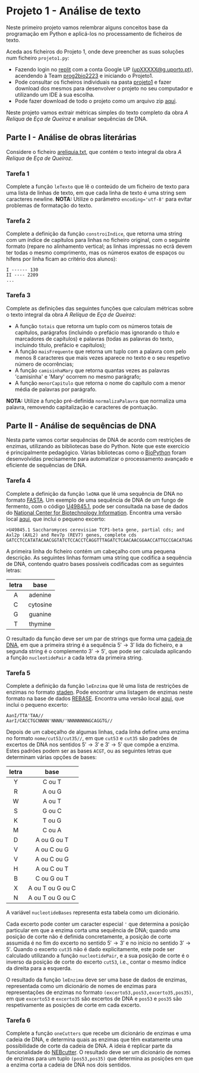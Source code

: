 # Projeto 1 - Análise de texto

Neste primeiro projeto vamos relembrar alguns conceitos base da programação em Python e aplicá-los no processamento de ficheiros de texto.

Aceda aos ficheiros do Projeto 1, onde deve preencher as suas soluções num ficheiro `projeto1.py`:

- Fazendo login no [replit](https://replit.com/) com a conta Google UP (upXXXXX@g.uporto.pt), acendendo à Team [prog2bio2223](https://replit.com/team/prog2bio2223) e iniciando o Projeto1.
- Pode consultar os ficheiros individuais na pasta [projeto1](../scripts/projeto1) e fazer download dos mesmos para desenvolver o projeto no seu computador e utilizando um IDE à sua escolha.
- Pode fazer download de todo o projeto como um arquivo zip [aqui](https://minhaskamal.github.io/DownGit/#/home?url=https://github.com/hpacheco/progii/tree/master/scripts/projeto1).

Neste projeto vamos extrair métricas simples do texto completo da obra *A Relíqua* de *Eça de Queiroz* e analisar sequências de DNA.

## Parte I - Análise de obras literárias

Considere o ficheiro [areliquia.txt](../scripts/projeto1/dados/areliquia.txt), que contém o texto integral da obra *A Relíqua* de *Eça de Queiroz*.

### Tarefa 1

Complete a função `leTexto` que lê o conteúdo de um ficheiro de texto para uma lista de linhas de texto, em que cada linha de texto é uma string sem caracteres newline. **NOTA:** Utilize o parâmetro `encoding='utf-8'` para evitar problemas de formatação do texto. 

### Tarefa 2

Complete a definição da função `constroiIndice`, que retorna uma string com um índice de capítulos para linhas no ficheiro original, com o seguinte formato (repare no alinhamento vertical; as linhas impressas no ecrã devem ter todas o mesmo comprimento, mas os números exatos de espaços ou hífens por linha ficam ao critério dos alunos):

```
I ------ 130
II ---- 2209
...
```

### Tarefa 3

Complete as definições das seguintes funções que calculam métricas sobre o texto integral da obra *A Relíqua* de *Eça de Queiroz*:

- A função `totais` que retorna um tuplo com os números totais de capítulos, parágrafos (incluindo o prefácio mas ignorando o título e marcadores de capítulos) e palavras (todas as palavras do texto, incluindo título, prefácio e capítulos);
- A função `maisFrequente` que retorna um tuplo com a palavra com pelo menos 8 caracteres que mais vezes aparece no texto e o seu respetivo número de ocorrências;
- A função `camisinhaMary` que retorna quantas vezes as palavras 'camisinha' e 'Mary' ocorrem no mesmo parágrafo;
- A função `menorCapitulo` que retorna o nome do capítulo com a menor média de palavras por parágrafo.

**NOTA:** Utilize a função pré-definida `normalizaPalavra` que normaliza uma palavra, removendo capitalização e caracteres de pontuação. 

## Parte II - Análise de sequências de DNA

Nesta parte vamos cortar sequências de DNA de acordo com restrições de enzimas, utilizando as bibliotecas base do Python.
Note que este exercício é principalmente pedagógico. Várias bibliotecas como o [BioPython](https://biopython.org/) foram desenvolvidas precisamente para automatizar o processamento avançado e eficiente de sequências de DNA.

### Tarefa 4

Complete a definição da função `leDNA` que lê uma sequência de DNA no formato [FASTA](https://blast.ncbi.nlm.nih.gov/Blast.cgi?CMD=Web&PAGE_TYPE=BlastDocs&DOC_TYPE=BlastHelp).
Um exemplo de uma sequência de DNA de um fungo de fermento, com o código [U49845.1](https://www.ncbi.nlm.nih.gov/nuccore/U49845.1?report=fasta&log$=seqview), pode ser consultada na base de dados do [National Center for Biotechnology Information](https://www.ncbi.nlm.nih.gov/). Encontra uma versão local [aqui](../scripts/projeto1/dados/U49845.1.fasta), que inclui o pequeno excerto:

```
>U49845.1 Saccharomyces cerevisiae TCP1-beta gene, partial cds; and Axl2p (AXL2) and Rev7p (REV7) genes, complete cds
GATCCTCCATATACAACGGTATCTCCACCTCAGGTTTAGATCTCAACAACGGAACCATTGCCGACATGAG
```

A primeira linha do ficheiro contém um cabeçalho com uma pequena descrição.
As seguintes linhas formam uma string que codifica a sequência de DNA, contendo quatro bases possíveis codificadas com as seguintes letras:

| letra |   base   | 
|:-----:|:--------:|
| A     | adenine  |
| C     | cytosine |
| G     | guanine  |
| T     | thymine  |

O resultado da função deve ser um par de strings que forma uma [cadeia de DNA](https://www.genome.gov/genetics-glossary/Base-Pair), em que a primeira string é a sequência $5' \rightarrow 3'$ lida do ficheiro, e a segunda string é o complemento $3' \rightarrow 5'$, que pode ser calculada aplicando a função `nucleotidePair` a cada letra da primeira string.

### Tarefa 5

Complete a definição da função `leEnzima` que lê uma lista de restrições de enzimas no formato [staden](https://extras.csc.fi/staden/doc/manual/formats_unix_23.html).
Pode encontrar uma listagem de enzimas neste formato na base de dados [REBASE](http://rebase.neb.com/rebase/link_staden). Encontra uma versão local [aqui](../scripts/projeto1/dados/link_staden.txt), que inclui o pequeno excerto:

```
AanI/TTA'TAA//
AarI/CACCTGCNNNN'NNNN/'NNNNNNNNGCAGGTG//
```

Depois de um cabeçalho de algumas linhas, cada linha define uma enzima no formato `nome/cut53/cut35//`, em que `cut53` e `cut35` são padrões de excertos de DNA nos sentidos $5' \rightarrow 3'$ e $3' \rightarrow 5'$ que compõe a enzima. Estes padrões podem ser as bases `ACGT`, ou as seguintes letras que determinam várias opções de bases:

| letra |   base           | 
|:-----:|:----------------:|
| Y     | C ou T           |
| R     | A ou G           |
| W     | A ou T           |
| S     | G ou C           |
| K     | T ou G           |
| M     | C ou A           |
| D     | A ou G ou T      |
| V     | A ou C ou G      |
| V     | A ou C ou G      |
| H     | A ou C ou T      |
| B     | C ou G ou T      |
| X     | A ou T ou G ou C |
| N     | A ou T ou G ou C |

A variável `nucleotideBases` representa esta tabela como um dicionário.

Cada excerto pode conter um caracter especial `'` que determina a posição particular em que a enzima corta uma sequência de DNA; quando uma posição de corte não é definida concretamente, a posição de corte assumida é no fim do excerto no sentido $5' \rightarrow 3'$ e no início no sentido $3' \rightarrow 5'$. Quando o excerto `cut35` não é dado explicitamente, este pode ser calculado utilizando a função `nucleotidePair`, e a sua posição de corte é o inverso da posição de corte do excerto `cut53`, i.e., contar o mesmo índice da direita para a esquerda.

O resultado da função `leEnzima` deve ser uma base de dados de enzimas, representada como um dicionário de nomes de enzimas para representações de enzimas no formato `(excerto53,pos53,excerto35,pos35)`, em que `excerto53` e `excerto35` são excertos de DNA e `pos53` e `pos35` são respetivamente as posições de corte em cada excerto.

### Tarefa 6

Complete a função `oneCutters` que recebe um dicionário de enzimas e uma cadeia de DNA, e determina quais as enzimas que têm exatamente uma possibilidade de corte da cadeia de DNA. A ideia é replicar parte da funcionalidade do [NEBcutter](https://nc3.neb.com/NEBcutter). O resultado deve ser um dicionário de nomes de enzimas para um tuplo `(pos53,pos35)` que determina as posições em que a enzima corta a cadeia de DNA nos dois sentidos.


